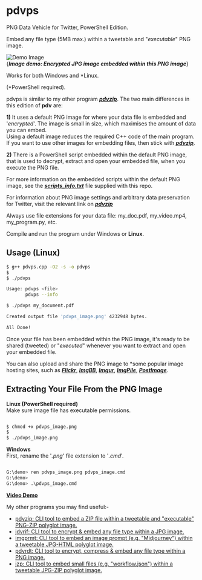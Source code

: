 # pdvps

PNG Data Vehicle for Twitter, PowerShell Edition.

Embed any file type (5MB max.) within a tweetable and "*executable*" PNG image.

![Demo Image](https://github.com/CleasbyCode/pdvps/blob/main/Demo_Image/soldier.png)  
{***Image demo: Encrypted JPG image embedded within this PNG image***}

Works for both Windows and *Linux. 

(*PowerShell required).

pdvps is similar to my other program [***pdvzip***](https://github.com/CleasbyCode/pdvzip). The two main differences in this edition of **pdv** are: 

**1)** It uses a default PNG image for where your data file is embedded and '*encrypted*'. The image is small in size, which maximises the amount of data you can embed.  
Using a default image reduces the required C++ code of the main program. If you want to use other images for embedding files, then stick with [***pdvzip***](https://github.com/CleasbyCode/pdvzip).

**2)** There is a PowerShell script embedded within the default PNG image, that is used to decrypt, extract and open your embedded file, when you execute the PNG file.

For more information on the embedded scripts within the default PNG image, see the [***scripts_info.txt***](https://github.com/CleasbyCode/pdvps/blob/main/src/scripts_info.txt) file supplied with this repo.

For information about PNG image settings and arbitrary data preservation for Twitter, visit the relevant link on [***pdvzip***](https://github.com/CleasbyCode/pdvzip#png-image-requirements-for-arbitrary-data-preservation)

Always use file extensions for your data file: my_doc.pdf, my_video.mp4, my_program.py, etc.

Compile and run the program under Windows or **Linux**.

## Usage (Linux)

```bash
$ g++ pdvps.cpp -O2 -s -o pdvps
$
$ ./pdvps

Usage: pdvps <file>
       pdvps --info

$ ./pdvps my_document.pdf

Created output file 'pdvps_image.png' 4232948 bytes.

All Done!

```

Once your file has been embedded within the PNG image, it's ready to be shared (tweeted) or "*executed*" whenever you want to extract and open your embedded file.

You can also upload and share the PNG image to *some popular image hosting sites, such as [***Flickr***](https://www.flickr.com/), [***ImgBB***](https://imgbb.com/), [***Imgur***](https://imgur.com/a/zF40QMX), [***ImgPile***](https://imgpile.com/), [***PostImage***](https://postimg.cc/xcCcvpLJ).

## Extracting Your File From the PNG Image
**Linux (PowerShell required)**    
Make sure image file has executable permissions.
```bash

$ chmod +x pdvps_image.png
$
$ ./pdvps_image.png 

```  
**Windows**   
First, rename the '*.png*' file extension to '*.cmd*'.
```bash

G:\demo> ren pdvps_image.png pdvps_image.cmd
G:\demo>
G:\demo> .\pdvps_image.cmd

```

[**Video Demo**](https://www.youtube.com/watch_popup?v=FCleYo9vJas)

My other programs you may find useful:-

* [pdvzip: CLI tool to embed a ZIP file within a tweetable and "executable" PNG-ZIP polyglot image.](https://github.com/CleasbyCode/pdvzip)
* [jdvrif: CLI tool to encrypt & embed any file type within a JPG image.](https://github.com/CleasbyCode/jdvrif)
* [imgprmt: CLI tool to embed an image prompt (e.g. "Midjourney") within a tweetable JPG-HTML polyglot image.](https://github.com/CleasbyCode/imgprmt)
* [pdvrdt: CLI tool to encrypt, compress & embed any file type within a PNG image.](https://github.com/CleasbyCode/pdvrdt)
* [jzp: CLI tool to embed small files (e.g. "workflow.json") within a tweetable JPG-ZIP polyglot image.](https://github.com/CleasbyCode/jzp)  

##

